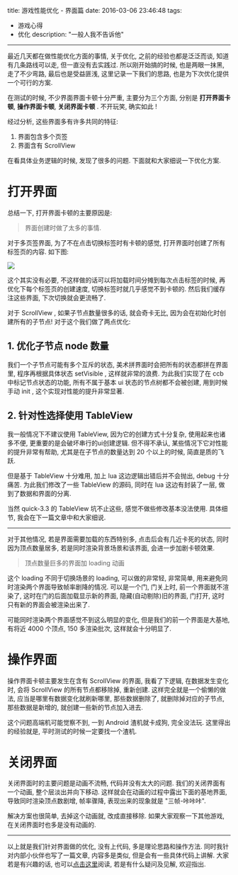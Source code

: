 title: 游戏性能优化 - 界面篇
date: 2016-03-06 23:46:48
tags:
- 游戏心得
- 优化
description: "一般人我不告诉他"
---

最近几天都在做性能优化方面的事情, 关于优化, 之前的经验也都是泛泛而谈, 知道有几条路线可以走, 但一直没有去实践过. 所以刚开始搞的时候, 也是两眼一抹黑, 走了不少弯路, 最后也是受益匪浅, 这里记录一下我们的思路, 也是为下次优化提供一个可行的方案.

在测试的时候, 不少界面界面卡顿十分严重, 主要分为三个方面, 分别是 **打开界面卡顿**, **操作界面卡顿**, **关闭界面卡顿** . 不开玩笑, 确实如此 ! 

经过分析, 这些界面多有许多共同的特征:

1. 界面包含多个页签
2. 界面含有 ScrollView

在看具体业务逻辑的时候, 发现了很多的问题. 下面就和大家细说一下优化方案.


# 打开界面

总结一下, 打开界面卡顿的主要原因是:

> 界面创建时做了太多的事情.

对于多页签界面, 为了不在点击切换标签时有卡顿的感觉, 打开界面时创建了所有标签页的内容. 如下图:

![][1]

这个其实没有必要, 不这样做的话可以将加载时间分摊到每次点击标签的时候, 再优化下每个标签页的创建速度, 切换标签时就几乎感觉不到卡顿的. 然后我们缓存注这些界面, 下次切换就会更流畅了.

对于 ScrollView , 如果子节点数量很多的话, 就会奇卡无比, 因为会在初始化时创建所有的子节点! 对于这个我们做了两点优化:

## 1. 优化子节点 node 数量
我们一个子节点可能有多个互斥的状态, 美术拼界面时会把所有的状态都拼在界面里, 程序再根据具体状态 setVisible , 这样就非常的浪费. 为此我们实现了在 ccb 中标记节点状态的功能, 所有不属于基本 ui 状态的节点树都不会被创建, 用到时候手动 init , 这个实现对性能的提升非常显著.

## 2. 针对性选择使用 TableView

我一般情况下不建议使用 TableView, 因为它的创建方式十分复杂, 使用起来也诸多不便, 更重要的是会破坏串行的ui创建逻辑. 但不得不承认, 某些情况下它对性能的提升非常有帮助, 尤其是在子节点的数量达到 20 个以上的时候, 简直是质的飞跃.

但是基于 TableView 十分难用, 加上 lua 这边逻辑出错后并不会抛出, debug 十分痛苦. 为此我们修改了一些 TableView 的源码, 同时在 lua 这边有封装了一层, 做到了数据和界面的分离.

当然 quick-3.3 的 TableView 坑不止这些, 感觉不做些修改基本没法使用. 具体细节, 我会在下一篇文章中和大家细说.

---

对于其他情况, 若是界面需要加载的东西特别多, 点击后会有几近卡死的状态, 同时因为顶点数量居多, 若是同时渲染背景场景和该界面, 会进一步加剧卡顿效果. 

> 顶点数量巨多的界面加 loading 动画

这个 loading 不同于切换场景的 loading, 可以做的非常轻, 非常简单, 用来避免同时渲染两个界面导致帧率剧降的情况. 可以是一个门, 门关上时, 前一个界面就不渲染了, 这时在门的后面加载显示新的界面, 隐藏(自动剔除)旧的界面, 门打开, 这时只有新的界面会被渲染出来了.

可能同时渲染两个界面感觉不到这么明显的变化, 但是我们的前一个界面是大基地, 有将近 4000 个顶点, 150 多渲染批次, 这样就会十分明显了.

# 操作界面

操作界面卡顿主要发生在含有 ScrollView 的界面, 我看了下逻辑, 在数据发生变化时, 会将 ScrollView 的所有节点都移除掉, 重新创建. 这样完全就是一个偷懒的做法, 应当是哪里有数据变化就刷新哪里, 那些数据删除了, 就删除掉对应的子节点, 那些数据是新增的, 就创建一些新的节点加入进去.

这个问题高端机可能觉察不到, 一到 Android 渣机就卡成狗, 完全没法玩. 这里得出的经验就是, 平时测试的时候一定要找一个渣机.

# 关闭界面

关闭界面时的主要问题是动画不流畅, 代码并没有太大的问题. 我们的关闭界面有一个动画, 整个层淡出并向下移动. 这样就会在动画的过程中露出下面的基地界面, 导致同时渲染顶点数剧增, 帧率骤降, 表现出来的现象就是 "三帧-咔咔咔".

解决方案也很简单, 去掉这个动画就, 改成直接移除. 如果大家观察一下其他游戏, 在关闭界面时也多是没有动画的.

---

以上就是我们针对界面做的优化, 没有上代码, 多是理论思路和操作方法. 同时我针对内部小伙伴也写了一篇文章, 内容多是类似, 但是会有一些具体代码上讲解. 大家若是有兴趣的话, 也可以[点击这里][2]阅读, 若是有什么疑问及见解, 欢迎指出.


[1]: http://static.zybuluo.com/justbilt/4ngqmwbvcjwltqrq94ra65o4/QQ20160219-0@2x.png
[2]: https://www.zybuluo.com/justbilt/note/289485

